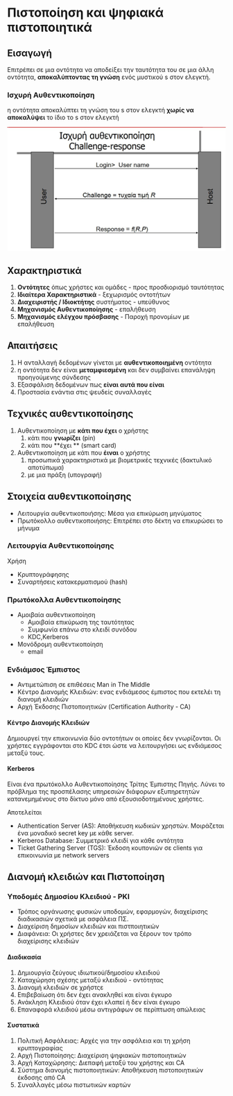 # Πιστοποίηση και ψηφιακά πιστοποιητικά

## Εισαγωγή

Επιτρέπει σε μια οντότητα να αποδείξει την ταυτότητα του σε μια άλλη οντότητα, **αποκαλύπτοντας τη γνώση** ενός μυστικού s στον ελεγκτή.


### Ισχυρή Αυθεντικοποίηση

η οντότητα αποκαλύπτει τη γνώση του s στον ελεγκτή **χωρίς να αποκαλύψει** το ίδιο το s στον ελεγκτή


<img src="images/strong_auth.jpg"/>


## Χαρακτηριστικά

1. **Οντότητες** όπως χρήστες και ομάδες - προς προσδιορισμό ταυτότητας 
2. **Ιδιαίτερα Χαρακτηριστικά** -  ξεχωρισμός οντοτήτων
3. **Διαχειριστής / Ιδιοκτήτης** συστήματος - υπεύθυνος
4. **Μηχανισμός Αυθεντικοποίησης** - επαλήθευση
5. **Μηχανισμός ελέγχου πρόσβασης** - Παροχή προνομίων με επαλήθευση

## Απαιτήσεις

1. Η ανταλλαγή δεδομένων γίνεται με **αυθεντικοποιημένη** οντότητα
2. η οντότητα δεν είναι **μεταμφιεσμένη** και δεν συμβαίνει επανάληψη προηγούμενης σύνδεσης
3. Εξασφάλιση δεδομένων πως **είναι αυτά που είναι**
4. Προστασία ενάντια στις ψευδείς συναλλαγές

## Τεχνικές αυθεντικοποίησης

1. Αυθεντικοποίηση με **κάτι που έχει** ο χρήστης
    1. κάτι που **γνωρίζει** (pin)
    2. κάτι που **έχει ** (smart card)
2. Αυθεντικοποίηση με κάτι που **έιναι** ο χρήστης
   1. προσωπικά χαρακτηριστικά με βιομετρικές τεχνικές (δακτυλικό αποτύπωμα)
   2. με μια πράξη (υπογραφή)  

## Στοιχεία αυθεντικοποίησης

- Λειτουργία αυθεντικοποιήσης: Μέσα για επικύρωση μηνύματος
- Πρωτόκολλο αυθεντικοποιήσης: Επιτρέπει στο δέκτη να επικυρώσει το μήνυμα

### Λειτουργία Αυθεντικοποίησης

Χρήση
- Κρυπτογράφησης
- Συναρτήσεις κατακερματισμού (hash)

### Πρωτόκολλα Αυθεντικοποίησης
- Αμοιβαία αυθεντικοποίηση
  - Αμοιβαία επικύρωση της ταυτότητας
  - Συμφωνία επάνω στο κλειδί συνόδου
  - KDC,Kerberos
- Μονόδρομη αυθεντικοποίηση
  - email

### Ενδιάμσος Έμπιστος

- Αντιμετώπιση σε επιθέσεις Man in The Middle
- Κέντρο Διανομής Κλειδιών: ενας ενδιάμεσος έμπιστος που εκτελέι τη διανομή κλειδιών
- Αρχή Έκδοσης Πιστοποιητικών (Certification Authority - CA)

#### Κέντρο Διανομής Κλειδιών

Δημιουργεί την επικοινωνία δύο οντοτήτων οι οποίες δεν γνωρίζονται. Οι χρήστες εγγράφονται στο KDC έτσι ώστε να λειτουργήσει ως ενδιάμεσος μεταξύ τους.

#### Kerberos

Είναι ένα πρωτόκολλο Αυθεντικοποίησης Τρίτης Έμπιστης Πηγής. Λύνει το πρόβλημα της προσπέλασης υπηρεσιών διάφορων εξυπηρετητών κατανεμημένους στο δίκτυο μόνο από εξουσιοδοτημένους χρήστες.

Αποτελείται
- Authentication Server (AS): Αποθήκευση κωδικών χρηστών. Μοιράζεται ένα μοναδικό secret key με κάθε server.
- Kerberos Database: Συμμετρικό κλειδί για κάθε οντότητα
- Ticket Gathering Server (TGS): Έκδοση κουπονιών σε clients για επικοινωνία με network servers


## Διανομή κλειδιών και Πιστοποίηση

### Υποδομές Δημοσίου Κλειδιού - PKI

- Τρόπος οργάνωσης φυσικών υποδομών, εφαρμογών, διαχείρισης διαδικασιών σχετικά με ασφάλεια ΠΣ.
- Διαχείριση δημοσίων κλειδιών και πιστποιητικών
- Διαφάνεια: Οι χρήστες δεν χρειάζεται να ξέρουν τον τρόπο διαχείρισης κλειδιών

#### Διαδικασία

1. Δημιουργία ζεύγους ιδιωτικού/δημοσίου κλειδιού
2. Καταχώρηση σχέσης μεταξύ κλειδιού - οντότητας
3. Διανομή κλειδιών σε χρήστςε
4. Επιβεβαίωση ότι δεν έχει ανακληθεί και είναι έγκυρο
5. Ανάκληση Κλειδιού όταν έχει κλαπεί ή δεν είναι έγκυρο
6. Επαναφορά κλειδιού μέσω αντιγράφων σε περίπτωση απώλειας

#### Συστατικά

1. Πολιτική Ασφάλειας: Αρχές για την ασφάλεια και τη χρήση κρυπτογραφίας
2. Αρχή Πιστοποίησης: Διαχείριση ψηφιακών πιστοποιητικών
3. Αρχή Καταχώρησης: Διεπαφή μεταξύ του χρήστης και CA
4. Σύστημα διανομής πιστοποιητικών: Αποθήκευση πιστοποιητικών έκδοσης από CA
5. Συναλλαγές μέσω πιστωτικών καρτών

